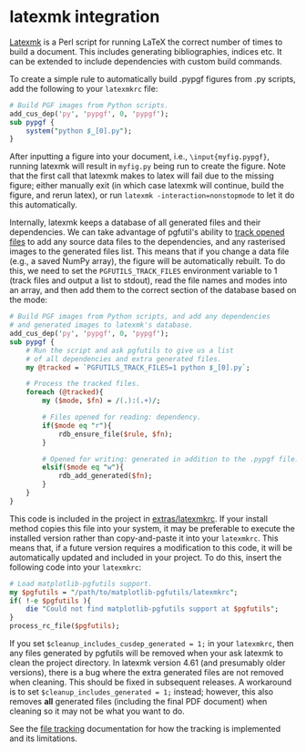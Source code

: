 latexmk integration
===================

[Latexmk][1] is a Perl script for running LaTeX the correct number of times to
build a document. This includes generating bibliographies, indices etc. It can
be extended to include dependencies with custom build commands.

To create a simple rule to automatically build .pypgf figures from .py scripts,
add the following to your `latexmkrc` file:

```perl
# Build PGF images from Python scripts.
add_cus_dep('py', 'pypgf', 0, 'pypgf');
sub pypgf {
    system("python $_[0].py");
}
```

After inputting a figure into your document, i.e., `\input{myfig.pypgf}`,
running latexmk will result in `myfig.py` being run to create the figure. Note
that the first call that latexmk makes to latex will fail due to the missing
figure; either manually exit (in which case latexmk will continue, build the
figure, and rerun latex), or run `latexmk -interaction=nonstopmode` to let it
do this automatically.

Internally, latexmk keeps a database of all generated files and their
dependencies. We can take advantage of pgfutil's ability to [track opened
files](file_tracking.md) to add any source data files to the dependencies, and
any rasterised images to the generated files list. This means that if you
change a data file (e.g., a saved NumPy array), the figure will be
automatically rebuilt. To do this, we need to set the `PGFUTILS_TRACK_FILES`
environment variable to 1 (track files and output a list to stdout), read the
file names and modes into an array, and then add them to the correct section of
the database based on the mode:

```perl
# Build PGF images from Python scripts, and add any dependencies
# and generated images to latexmk's database.
add_cus_dep('py', 'pypgf', 0, 'pypgf');
sub pypgf {
    # Run the script and ask pgfutils to give us a list
    # of all dependencies and extra generated files.
    my @tracked = `PGFUTILS_TRACK_FILES=1 python $_[0].py`;

    # Process the tracked files.
    foreach (@tracked){
        my ($mode, $fn) = /(.):(.+)/;

        # Files opened for reading: dependency.
        if($mode eq "r"){
            rdb_ensure_file($rule, $fn);
        }

        # Opened for writing: generated in addition to the .pypgf file.
        elsif($mode eq "w"){
            rdb_add_generated($fn);
        }
    }
}
```

This code is included in the project in
[extras/latexmkrc](../extras/latexmkrc). If your install method copies this
file into your system, it may be preferable to execute the installed version
rather than copy-and-paste it into your `latexmkrc`. This means that, if a
future version requires a modification to this code, it will be automatically
updated and included in your project. To do this, insert the following code
into your `latexmkrc`:

```perl
# Load matplotlib-pgfutils support.
my $pgfutils = "/path/to/matplotlib-pgfutils/latexmkrc";
if( !-e $pgfutils ){
    die "Could not find matplotlib-pgfutils support at $pgfutils";
}
process_rc_file($pgfutils);
```

If you set `$cleanup_includes_cusdep_generated = 1;` in your `latexmkrc`, then
any files generated by pgfutils will be removed when your ask latexmk to clean
the project directory.  In latexmk version 4.61 (and presumably older
versions), there is a bug where the extra generated files are not removed when
cleaning.  This should be fixed in subsequent releases. A workaround is to set
`$cleanup_includes_generated = 1;` instead; however, this also removes **all**
generated files (including the final PDF document) when cleaning so it may not
be what you want to do.

See the [file tracking](file_tracking.md) documentation for how the tracking is
implemented and its limitations.

[1]: http://personal.psu.edu/jcc8/software/latexmk/
